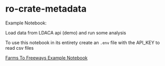 # ro-crate-metadata

Example Notebook:

Load data from LDACA api (demo) and run some analysis

To use this notebook in its entirety create an `.env` file with the API_KEY to read csv files

[Farms To Freeways Example Notebook](./ro-crate-metadata.ipynb)